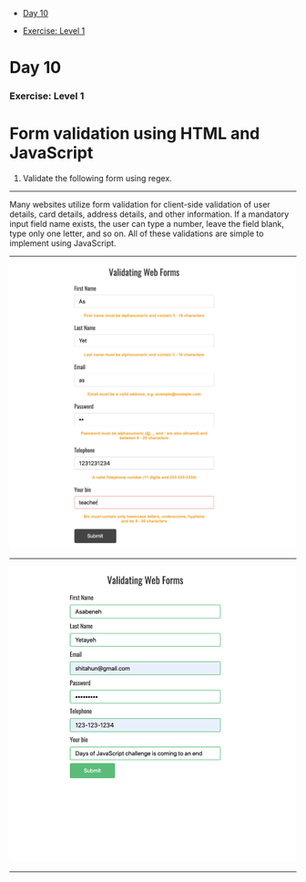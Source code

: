 - [Day 10](#day-10)

- [Exercise: Level 1](#exercise-level-1)

# Day 10

### Exercise: Level 1

# Form validation using HTML and JavaScript

1. Validate the following form using regex.

<hr>

Many websites utilize form validation for client-side validation of user details, card details, address details, and other information. If a mandatory input field name exists, the user can type a number, leave the field blank, type only one letter, and so on. All of these validations are simple to implement using JavaScript.

<hr>

   ![form validation](./image/dom_mini_project_form_validation_day_10.2.1.png)

<hr>

   ![form validation](./image/dom_mini_project_form_validation_day_10.2.png)

<hr>
